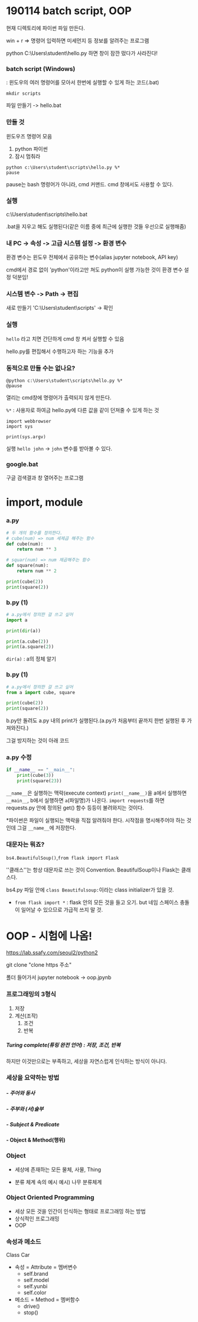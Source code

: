 # 190114 batch script, OOP

현재 디렉토리에 파이썬 파일 만든다.

win + r => 명령어 입력하면 미세먼지 등 정보를 알려주는 프로그램

python C:\Users\student\hello.py 하면 창이 잠깐 떴다가 사라진다!



### batch script (Windows)

: 윈도우의 여러 명령어를 모아서 한번에 실행할 수 있게 하는 코드(.bat)



`mkdir scripts`

파일 만들기 -> hello.bat



### 만들 것

윈도우즈 명령어 모음

1. python 파이썬
2. 잠시 멈춰라

```batch script
python c:\Users\student\scripts\hello.py %*
pause
```

pause는 bash 명령어가 아니라, cmd 커맨드. cmd 창에서도 사용할 수 있다.



### 실행

 c:\Users\student\scripts\hello.bat

.bat을 지우고 해도 실행된다(같은 이름 중에 최근에 실행한 것들 우선으로 실행해줌)



### 내 PC ->  속성 -> 고급 시스템 설정 -> 환경 변수

환경 변수는 윈도우 전체에서 공유하는 변수(alias jupyter notebook, API key)

cmd에서 경로 없이 'python'이라고만 쳐도 python이 실행 가능한 것이 환경 변수 설정 덕분임!



### 시스템 변수 -> Path -> 편집

새로 만들기 'C:\Users\student\scripts' -> 확인



### 실행

`hello` 라고 치면 간단하게 cmd 창 켜서 실행할 수 있음

hello.py를 편집해서 수행하고자 하는 기능을 추가



### 동적으로 만들 수는 없나요?

```batch script
@python c:\Users\student\scripts\hello.py %*
@pause
```

열리는 cmd창에 명령어가 출력되지 않게 만든다.

`%*` : 사용자로 하여금 hello.py에 다른 값을 같이 던져줄 수 있게 하는 것



```batch script
import webbrowser
import sys

print(sys.argv)
```

실행 `hello john` -> `john` 변수를 받아볼 수 있다.



### google.bat

구글 검색결과 창 열어주는 프로그램





# import, module

### a.py

```python
# 두 개의 함수를 정의한다.
# cube(num) => num 세제곱 해주는 함수
def cube(num):
    return num ** 3

# squar(num) => num 제곱해주는 함수
def square(num):
    return num ** 2

print(cube(2))
print(square(2))
```



### b.py (1)

```python
# a.py에서 정의한 걸 쓰고 싶어
import a

print(dir(a))

print(a.cube(2))
print(a.square(2))
```

`dir(a)` : a의 정체 알기





### b.py (1)

```python
# a.py에서 정의한 걸 쓰고 싶어
from a import cube, square

print(cube(2))
print(square(2))
```

b.py만 돌려도 a.py 내의 print가 실행된다.(a.py가 처음부터 끝까지 한번 실행된 후 가져와진다.)

그걸 방지하는 것이 아래 코드



### a.py 수정

```python
if __name__ == "__main__":
    print(cube(3))
    print(square(23))
```

`__name__`은 실행하는 맥락(execute context)
`print(__name__)`을 a에서 실행하면 `__main__`, b에서 실행하면 `a`(파일명)가 나온다.
`import requests`를 하면 requests.py 안에 정의된 get() 함수 등등이 불려와지는 것이다.

*파이썬은 파일이 실행되는 맥락을 직접 알려줘야 한다. 시작점을 명시해주어야 하는 것인데 그걸 `__name__`에 저장한다.



### 대문자는 뭐죠?

`bs4.BeautifulSoup()`,`from flask import Flask`

''클래스''는 항상 대문자로 쓰는 것이 Convention. BeautifulSoup이나 Flask는 클래스다.

bs4.py 파일 안에 `class Beautifulsoup:`이라는 class initializer가 있을 것.



- `from flask import *` : flask 안의 모든 것을 들고 오기. but 네임 스페이스 충돌이 일어날 수 있으므로 가급적 쓰지 말 것.







# OOP - 시험에 나옴!

https://lab.ssafy.com/seoul2/python2

git clone "clone https 주소"

폴더 들어가서 jupyter notebook -> oop.jpynb



### 프로그래밍의 3형식

1. 저장
2. 계산(조작)
   1) 조건
   2) 반복

##### Turing complete(튜링 완전 언어) : 저장, 조건, 반복 

하지만 이것만으로는 부족하고, 세상을 자연스럽게 인식하는 방식이 아니다.



### 세상을 요약하는 방법

##### - 주어와 동사

##### - 주부와 (서)술부

##### - Subject & Predicate

#### - Object & Method(행위)



### Object

- 세상에 존재하는 모든 물체, 사물, Thing

- 분류 체계 속의 예시
  예시) 나무 분류체계



### Object Oriented Programming

- 세상 모든 것을 인간이 인식하는 형태로 프로그래밍 하는 방법
- 상식적인 프로그래밍
- OOP





### 속성과 메소드

Class Car

- 속성 = Attribute = 멤버변수
  - self.brand
  - self.model
  - self.yunbi
  - self.color
- 메소드 = Method = 멤버함수
  - drive()
  - stop()